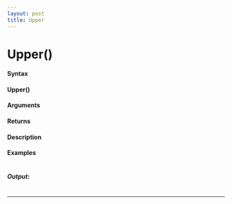 ```yaml
---
layout: post
title: Upper
---
```


# Upper()


#### Syntax

#### Upper()

#### Arguments

#### Returns

#### Description

#### Examples

```

```

##### Output:

```

```

---